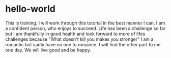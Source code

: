# hello-world
This is training. I will work through this tutorial in the best manner I can.
I am a confident person, who enjoys to succeed. Life has been a challenge so far but I am thankfully in good health and look forward to more of lifes challenges because "What doesn't kill you makes you stronger" I am a romantic but sadly have no one to romance. I will find the other part to me one day. We will live good and be happy.
